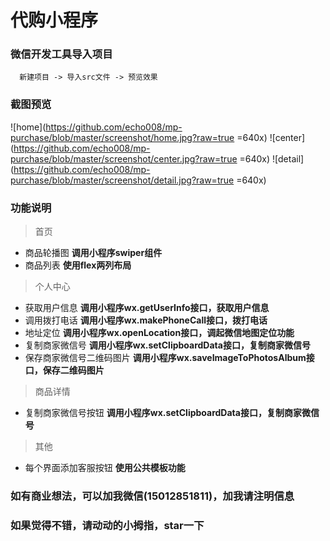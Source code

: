 # 代购小程序

### 微信开发工具导入项目

```console
  新建项目 -> 导入src文件 -> 预览效果
``` 

### 截图预览

![home](https://github.com/echo008/mp-purchase/blob/master/screenshot/home.jpg?raw=true =640x)
![center](https://github.com/echo008/mp-purchase/blob/master/screenshot/center.jpg?raw=true =640x)
![detail](https://github.com/echo008/mp-purchase/blob/master/screenshot/detail.jpg?raw=true =640x)

### 功能说明

> 首页

* 商品轮播图 **调用小程序swiper组件**
* 商品列表 **使用flex两列布局**

> 个人中心

* 获取用户信息 **调用小程序wx.getUserInfo接口，获取用户信息**
* 调用拨打电话 **调用小程序wx.makePhoneCall接口，拨打电话**
* 地址定位 **调用小程序wx.openLocation接口，调起微信地图定位功能**
* 复制商家微信号 **调用小程序wx.setClipboardData接口，复制商家微信号**
* 保存商家微信号二维码图片 **调用小程序wx.saveImageToPhotosAlbum接口，保存二维码图片**

> 商品详情

* 复制商家微信号按钮 **调用小程序wx.setClipboardData接口，复制商家微信号**

> 其他

* 每个界面添加客服按钮 **使用公共模板功能**

### 如有商业想法，可以加我微信(15012851811)，加我请注明信息

### 如果觉得不错，请动动的小拇指，star一下